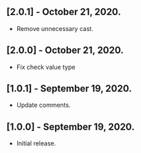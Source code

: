## [2.0.1] - October 21, 2020.

* Remove unnecessary cast.

## [2.0.0] - October 21, 2020.

* Fix check value type

## [1.0.1] - September 19, 2020.

* Update comments.

## [1.0.0] - September 19, 2020.

* Initial release.